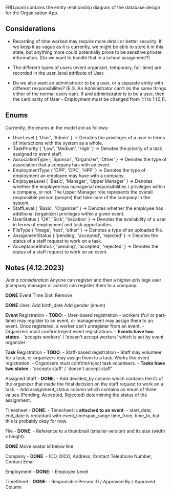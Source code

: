 ERD.puml contains the entity relationship diagram of the database design for the Organisation App.

## Considerations
- Recording of time worked may require more detail or better security. If we keep it as vague as it is currently, we might be able to store it in this state, but anything more could potentially prove to be sensitive private information. (Do we want to handle that in a school assignment?)

- The different types of users (event organizer, temporary, full-time) are recorded in the user_level attribute of User.

- Do we also want an administrator to be a user, or a separate entity with different responsibilites? (E.G. An Administrator can't do the same things either of the normal users can). If and administrator is to be a user, then the cardinality of User - Employment must be changed from 1:1 to 1:{0,1}.

## Enums
Currently, the enums in the model are as follows:
- UserLevel { 'User', 'Admin' } -> Denotes the privileges of a user in terms of interactions with the system as a whole.
- TaskPriority { 'Low', 'Medium', 'High' } -> Denotes the priority of a task assigned to event staff.
- AssociationType { 'Sponsor', 'Organizer', 'Other' } -> Denotes the type of association that a company has with an event.
- EmploymentType { 'DPP', 'DPC', 'HPP' } -> Denotes the type of employment an employee may have with a company.
- EmployeeLevel { 'Basic', 'Manager', 'Upper Manager' } -> Denotes whether the employee has managerial responsibilities / privileges within a company, or not. The Upper Manager role represents the overall responsible person (people) that take care of the company in the system.
- StaffLevel { 'Basic', 'Organizer' } -> Denotes whether the employee has additional (organizer) privileges within a given event.
- UserStatus { 'OK', 'Sick', 'Vacation' } -> Denotes the availability of a user in terms of employment and task opportunities.
- FileType { 'image', 'text', 'other' } -> Denotes a type of an uploaded file.
- AssignmentStatus { 'pending', 'accepted', 'rejected' } -> Denotes the status of a staff request to work on a task.
- AcceptanceStatus { 'pending', 'accepted', 'rejected' } -> Denotes the status of a staff request to work on an event.
  
## Notes (4.12.2023)
*Just a consideration*
Anyone can register and then a higher-privilege user (company manager or admin) can register them to a company.

**DONE**
Event Time Slot: Remove

**DONE**
User: Add birth_date
      Add gender (enum)
      

**Event** Registration - **TODO**:
    - User-based registration - workers (full or part-time) may register to an event, or management may assign them to an event. Once registered, a worker can't unregister from an event.
    - Organizers must confirm/reject event registrations.
    - **Events have two states** - 'accepts workers' / 'doesn't accept workers' which is set by event organizer

**Task** Registration - **TODO**:
    - Staff-based registration - Staff may volunteer for a task, or organizers may assign them to a task. Works like event registration. 
    - Organizers must confirm/reject task volunteers.
    - **Tasks have two states** - 'accepts staff' / 'doesn't accept staff'
    
Assigned Staff - **DONE**:
    - Add decided_by column which contains the ID of the organizer that made the final decision on the staff request to work on a task.
    - Add assignment_status column which contains an enum of three values (Pending, Accepted, Rejected) determining the status of the assignment.

Timesheet - **DONE**:
    - Timesheet is **attached to an event**.
    - start_date, end_date is reduntant with event_timespan_range time_from, time_to, but this is probably okay for now.

File - **DONE**:
    - Reference to a thumbnail (smaller version) and its size (width x height).

**DONE**
Move avatar id below line


Company - **DONE**:
    - ICO, DICO, Address, Contact Telephone Number, Contact Email


Employment - **DONE**:
    - Employee Level <BIGBOSS>

TimeSheet - **DONE**: 
    - Responsible Person ID / Approved By / Approved Column